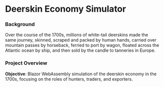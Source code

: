 # Deerskin Economy Simulator

### Background

Over the course of the 1700s, millions of white-tail deerskins made the same journey, skinned, scraped and packed by human hands, carried over mountain passes by horseback, ferried to port by wagon, floated across the Atlantic ocean by ship, and then sold by the candle to tanneries in Europe.

### Project Overview

**Objective**: Blazor WebAssembly simulation of the deerskin economy in the 1700s, focusing on the roles of hunters, traders, and exporters.

